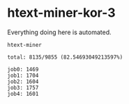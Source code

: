 # htext-miner-kor-3

Everything doing here is automated.

```
htext-miner

total: 8135/9855 (82.54693049213597%)

job0: 1469
job1: 1704
job2: 1604
job3: 1757
job4: 1601
```